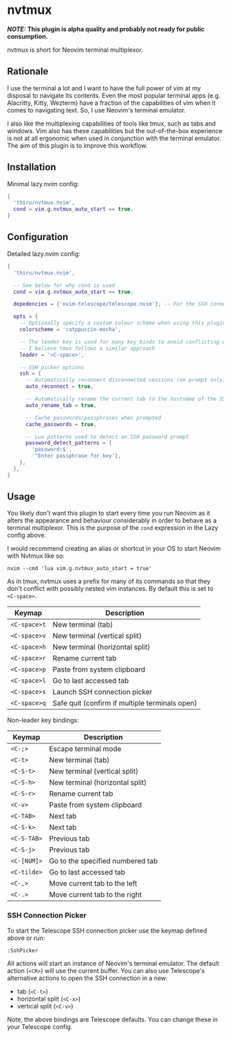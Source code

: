 # nvtmux

**_NOTE:_ This plugin is alpha quality and probably not ready for public consumption.**

nvtmux is short for Neovim terminal multiplexor.

## Rationale

I use the terminal a lot and I want to have the full power of vim at my disposal to navigate its
contents. Even the most popular terminal apps (e.g. Alacritty, Kitty, Wezterm) have a fraction of
the capabilities of vim when it comes to navigating text. So, I use Neovim's terminal emulator.

I also like the multiplexing capabilities of tools like tmux, such as tabs and windows. Vim also
has these capabilities but the out-of-the-box experience is not at all ergonomic when used in
conjunction with the terminal emulator. The aim of this plugin is to improve this workflow.

## Installation

Minimal lazy.nvim config:

```lua
{
  'thiru/nvtmux.nvim',
  cond = vim.g.nvtmux_auto_start == true,
}
```

## Configuration

Detailed lazy.nvim config:

```lua
{
  'thiru/nvtmux.nvim',

  -- See below for why cond is used
  cond = vim.g.nvtmux_auto_start == true,

  depedencies = {'nvim-telescope/telescope.nvim'}, -- For the SSH connection picker (optional)

  opts = {
    -- Optionally specify a custom colour scheme when using this plugin
    colorscheme = 'catppuccin-mocha',

    -- The leader key is used for many key binds to avoid conflicting with nested vim instances
    -- I believe tmux follows a similar approach
    leader = '<C-space>',

    -- SSH picker options
    ssh = {
      -- Automatically reconnect disconnected sessions (on prompt only)
      auto_reconnect = true,

      -- Automatically rename the current tab to the hostname of the SSH connection
      auto_rename_tab = true,

      -- Cache passwords/passphrases when prompted
      cache_passwords = true,

      -- Lua patterns used to detect an SSH password prompt
      password_detect_patterns = {
        'password:$',
        '^Enter passphrase for key'},
    },
  },
}
```

## Usage

You likely don't want this plugin to start every time you run Neovim as it alters the appearance
and behaviour considerably in order to behave as a terminal multiplexor. This is the purpose of the
`cond` expression in the Lazy config above.

I would recommend creating an alias or shortcut in your OS to start Neovim with Nvtmux like so:

```shell
nvim --cmd 'lua vim.g.nvtmux_auto_start = true'
```

As in tmux, nvtmux uses a prefix for many of its commands so that they don't conflict with possibly
nested vim instances. By default this is set to `<C-space>`.

| Keymap       | Description                                    |
|--------------|------------------------------------------------|
| `<C-space>t` | New terminal (tab)                             |
| `<C-space>v` | New terminal (vertical split)                  |
| `<C-space>h` | New terminal (horizontal split)                |
| `<C-space>r` | Rename current tab                             |
| `<C-space>p` | Paste from system clipboard                    |
| `<C-space>l` | Go to last accessed tab                        |
| `<C-space>s` | Launch SSH connection picker                   |
| `<C-space>q` | Safe quit (confirm if multiple terminals open) |

Non-leader key bindings:

| Keymap       | Description                                    |
|--------------|------------------------------------------------|
| `<C-;>`      | Escape terminal mode                           |
| `<C-t>`      | New terminal (tab)                             |
| `<C-S-t>`    | New terminal (vertical split)                  |
| `<C-S-h>`    | New terminal (horizontal split)                |
| `<C-S-r>`    | Rename current tab                             |
| `<C-v>`      | Paste from system clipboard                    |
| `<C-TAB>`    | Next tab                                       |
| `<C-S-k>`    | Next tab                                       |
| `<C-S-TAB>`  | Previous tab                                   |
| `<C-S-j>`    | Previous tab                                   |
| `<C-[NUM]>`  | Go to the specified numbered tab               |
| `<C-tilde>`  | Go to last accessed tab                        |
| `<C-,>`      | Move current tab to the left                   |
| `<C-.>`      | Move current tab to the right                  |

### SSH Connection Picker

To start the Telescope SSH connection picker use the keymap defined above or run:

```vim
:SshPicker
```

All actions will start an instance of Neovim's terminal emulator. The default action (`<CR>`)
will use the current buffer. You can also use Telescope's alternative actions to open the SSH
connection in a new:

- tab (`<C-t>`)
- horizontal split (`<C-x>`)
- vertical split (`<C-v>`)

Note, the above bindings are Telescope defaults. You can change these in your Telescope config.
